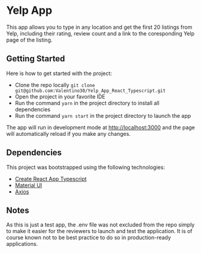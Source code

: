 # Yelp App
This app allows you to type in any location and get the first 20 listings from Yelp, including their rating, review count and a link to the coresponding Yelp page of the listing.

## Getting Started
Here is how to get started with the project:

- Clone the repo locally `git clone git@github.com:Valentino30/Yelp_App_React_Typescript.git`
- Open the project in your favorite IDE
- Run the command `yarn` in the project directory to install all dependencies
- Run the command `yarn start` in the project directory to launch the app

The app will run in development mode at [http://localhost:3000](http://localhost:3000) and the page will automatically reload if you make any changes. 

## Dependencies
This project was bootstrapped using the following technologies: 

- [Create React App Typescript](https://create-react-app.dev/docs/adding-typescript/)
- [Material UI](https://mui.com/getting-started/installation/)
- [Axios](https://axios-http.com/)

## Notes
As this is just a test app, the .env file was not excluded from the repo simply to make it easier for the reviewers to launch and test the application. It is of course known not to be best practice to do so in production-ready applications.

